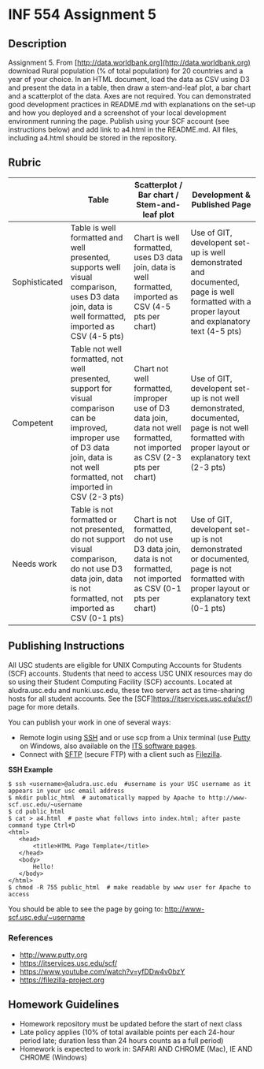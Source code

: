 # INF 554 Assignment 5

## Description 
Assignment 5. From [http://data.worldbank.org](http://data.worldbank.org) download Rural population (% of total population) for 20 countries and a year of your choice. In an HTML document, load the data as CSV using D3 and present the data in a table, then draw a stem-and-leaf plot, a bar chart and a scatterplot of the data. Axes are not required. You can demonstrated good development practices in README.md with explanations on the set-up and how you deployed and a screenshot of your local development environment running the page. Publish using your SCF account (see instructions below) and add link to a4.html in the README.md. All files, including a4.html should be stored in the repository.

## Rubric

| 	             | Table  | Scatterplot / Bar chart / Stem-and-leaf plot  | Development & Published Page |
| ------------- | ------ | --------------------------------------------- | ---------------------------- |
| Sophisticated | Table is well formatted and well presented, supports well visual comparison, uses D3 data join, data is well formatted, imported as CSV (4-5 pts) | Chart is well formatted, uses D3 data join, data is well formatted, imported as CSV (4-5 pts per chart) | Use of GIT, developent set-up is well demonstrated and documented, page is well formatted with a proper layout and explanatory text (4-5 pts) | 
| Competent     | Table not well formatted, not well presented, support for visual comparison can be improved, improper use of D3 data join, data is not well formatted, not imported in CSV (2-3 pts) | Chart not well formatted, improper use of D3 data join, data not well formatted, not imported as CSV (2-3 pts per chart) | Use of GIT, developent set-up is not well demonstrated, documented, page is not well formatted with proper layout or explanatory text (2-3 pts) |
| Needs work    | Table is not formatted or not presented, do not support visual comparison, do not use D3 data join, data is not formatted, not imported as CSV (0-1 pts) | Chart is not formatted, do not use D3 data join, data is not formatted, not imported as CSV (0-1 pts per chart) | Use of GIT, developent set-up is not demonstrated or documented, page is not formatted with proper layout or explanatory text (0-1 pts) |


## Publishing Instructions 

All USC students are eligible for UNIX Computing Accounts for Students (SCF) accounts. Students that need to access USC UNIX resources may do so using their Student Computing Facility (SCF) accounts. Located at aludra.usc.edu and nunki.usc.edu, these two servers act as time-sharing hosts for all student accounts. See the [SCF]https://itservices.usc.edu/scf/) page for more details.

You can publish your work in one of several ways:

- Remote login using [SSH](https://itservices.usc.edu/ssh) and or use scp from a Unix terminal (use [Putty](http://www.putty.org) on Windows, also available on the [ITS software pages](https://itservices.usc.edu/software/).
- Connect with [SFTP](https://itservices.usc.edu/sftp) (secure FTP) with a client such as [Filezilla](https://filezilla-project.org).

__SSH Example__
```
$ ssh <username>@aludra.usc.edu  #username is your USC username as it appears in your usc email address
$ mkdir public_html  # automatically mapped by Apache to http://www-scf.usc.edu/~username
$ cd public_html
$ cat > a4.html  # paste what follows into index.html; after paste command type Ctrl+D
<html>
   <head>
       <title>HTML Page Template</title>
   </head>
   <body>
       Hello!
   </body>
</html>
$ chmod -R 755 public_html  # make readable by www user for Apache to access 
```

You should be able to see the page by going to: http://www-scf.usc.edu/~username

### References
* http://www.putty.org
* https://itservices.usc.edu/scf/
* https://www.youtube.com/watch?v=yfDDw4v0bzY
* https://filezilla-project.org

## Homework Guidelines
- Homework repository must be updated before the start of next class
- Late policy applies (10% of total available points per each 24-hour period late; duration less than 24 hours counts as a full period)
- Homework is expected to work in: SAFARI AND CHROME (Mac), IE AND CHROME (Windows)
